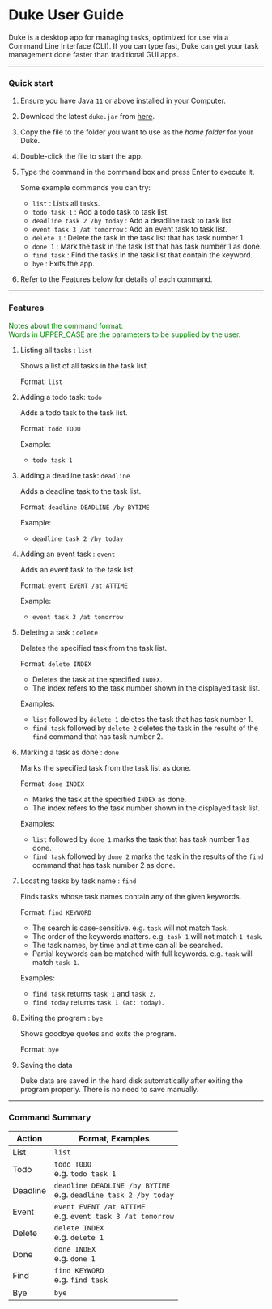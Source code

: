 # Duke User Guide

Duke is a desktop app for managing tasks, optimized for use via a Command Line Interface (CLI).
If you can type fast, Duke can get your task management done faster than traditional GUI apps.

__________________________

### Quick start
1. Ensure you have Java `11` or above installed in your Computer.


2. Download the latest `duke.jar` from [here](https://github.com/Tyuanyuan/ip/releases).


3. Copy the file to the folder you want to use as the *home folder* for your Duke.


4. Double-click the file to start the app. 


5. Type the command in the command box and press Enter to execute it.

   Some example commands you can try:
    * `list` : Lists all tasks.
    * `todo task 1` : Add a todo task to task list.
    * `deadline task 2 /by today` : Add a deadline task to task list.
    * `event task 3 /at tomorrow` : Add an event task to task list.
    * `delete 1` : Delete the task in the task list that has task number 1.
    * `done 1` : Mark the task in the task list that has task number 1 as done.
    * `find task` : Find the tasks in the task list that contain the keyword.
    * `bye` : Exits the app.


6. Refer to the Features below for details of each command.

__________________________

### Features

<span style="color:green">
Notes about the command format: <br>
Words in UPPER_CASE are the parameters to be supplied by the user. 
</span>

1. Listing all tasks : `list`

   Shows a list of all tasks in the task list.

   Format: `list`


2. Adding a todo task: `todo`

   Adds a todo task to the task list.

   Format: `todo TODO`

   Example:

    * `todo task 1`


3. Adding a deadline task: `deadline`

   Adds a deadline task to the task list.

   Format: `deadline DEADLINE /by BYTIME`

   Example:

    * `deadline task 2 /by today`


4. Adding an event task : `event`

   Adds an event task to the task list.

   Format: `event EVENT /at ATTIME`

   Example:

    * `event task 3 /at tomorrow`


5. Deleting a task : `delete`

   Deletes the specified task from the task list.

   Format: `delete INDEX`

    * Deletes the task at the specified `INDEX`.
    * The index refers to the task number shown in the displayed task list.

   Examples:

    * `list` followed by `delete 1` deletes the task that has task number 1.
    * `find task` followed by `delete 2` deletes the task in the results of the `find` command that has task number 2.


6. Marking a task as done : `done`

   Marks the specified task from the task list as done.

   Format: `done INDEX`

    * Marks the task at the specified `INDEX` as done.
    * The index refers to the task number shown in the displayed task list.

   Examples:

    * `list` followed by `done 1` marks the task that has task number 1 as done.
    * `find task` followed by `done 2` marks the task in the results of the `find` command that has task number 2 as done.


7. Locating tasks by task name : `find`

   Finds tasks whose task names contain any of the given keywords.

   Format: `find KEYWORD`

    * The search is case-sensitive. e.g. `task` will not match `Task`.
    * The order of the keywords matters. e.g. `task 1` will not match `1 task`.
    * The task names, by time and at time can all be searched.
    * Partial keywords can be matched with full keywords. e.g. `task` will match `task 1`.

   Examples:

    * `find task` returns `task 1` and `task 2`.
    * `find today` returns `task 1 (at: today)`.


8. Exiting the program : `bye`

   Shows goodbye quotes and exits the program.

   Format: `bye`


9. Saving the data

   Duke data are saved in the hard disk automatically after exiting the program properly. There is no need to save manually.

__________________________

### Command Summary
Action | Format, Examples
------------ | -------------
List | `list`
Todo | `todo TODO`<br />e.g. `todo task 1`
Deadline | `deadline DEADLINE /by BYTIME`<br />e.g. `deadline task 2 /by today`
Event | `event EVENT /at ATTIME`<br />e.g. `event task 3 /at tomorrow`
Delete | `delete INDEX`<br />e.g. `delete 1`
Done | `done INDEX`<br />e.g. `done 1`
Find | `find KEYWORD`<br />e.g. `find task`
Bye | `bye`
